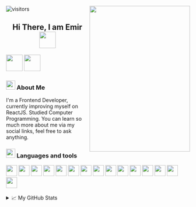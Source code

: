 ![visitors](https://visitor-badge-reloaded.herokuapp.com/badge?page_id=aemirdnr&color=fff&lcolor=000)
<img align="right" height="400" width="275" src="https://i.giphy.com/media/SvGFA2WF9IP0WjmzvE/giphy.gif"/>
<!--
 [GIF Sources]
 <img src="https://i.giphy.com/media/dz6NpfESnqqcnJH1MY/giphy.gif"/>
 <img src="https://i.giphy.com/media/WPtWaxuzyf5awJYb3m/giphy.gif"/>
 <img src="https://i.giphy.com/media/SvGFA2WF9IP0WjmzvE/giphy.gif"/>
 -->

<h2 align="center">Hi There, I am <b>Emir <img src="https://emojis.slackmojis.com/emojis/images/1643514983/10096/laptop_parrot.gif?1643514983" width=45 height=45></b></h2>
<a href="https://www.linkedin.com/in/emirmorgan/"><img width=45 height=45 src="https://img.icons8.com/color/48/000000/linkedin.png"></a>
<a href="https://www.twitter.com/emirmrg"><img width=45 height=45 src="https://img.icons8.com/fluency/48/000000/twitter.png"></a>
<!-- <a href="mailto:"><img width=45 height=45 src="https://img.icons8.com/color/48/000000/apple-mail.png"></a> -->

<h3><img src="https://emojis.slackmojis.com/emojis/images/1643514719/7248/baby-yoda-soup.gif?1643514719" width=25 height=25>  About Me</h3>
<p>
  I'm a Frontend Developer, currently improving myself on ReactJS. Studied Computer Programming. You can learn so much more about me via my social links, feel free to ask anything.
</p>

<h3><img src="https://emojis.slackmojis.com/emojis/images/1643514738/7421/typingcat.gif?1643514738" width=25 height=25> Languages and tools</h3>
<code><img height="30" src="https://img.icons8.com/color/48/000000/html-5--v1.png"/></code>
<code><img height="30" src="https://img.icons8.com/color/48/000000/css3.png"></code>
<code><img height="30" src="https://img.icons8.com/color/48/000000/javascript--v1.png"></code>
<code><img height="30" src="https://img.icons8.com/ultraviolet/40/000000/react--v1.png"/></code>
<code><img height="30" src="https://img.icons8.com/color/48/000000/redux.png""/></code>
<code><img height="30" src="https://img.icons8.com/color/48/000000/bootstrap.png"></code>
<code><img height="30" src="https://img.icons8.com/color/48/000000/tailwindcss.png"></code>
<code><img height="30" src="https://img.icons8.com/color/48/000000/sass.png"></code>
<code><img height="30" src="https://img.icons8.com/dusk/64/000000/php-logo.png"></code>
<code><img height="30" src="https://img.icons8.com/color/48/000000/mysql-logo.png"></code>
<code><img height="30" src="https://img.icons8.com/color/48/000000/c-sharp-logo-2.png"></code>
<code><img height="30" src="https://img.icons8.com/color/48/000000/visual-studio--v2.png"></code>
<code><img height="30" src="https://img.icons8.com/color/48/000000/visual-studio-code-2019.png"></code>
<code><img height="30" src="https://img.icons8.com/color/48/000000/git.png"></code>
<code><img height="30" src="https://img.icons8.com/color/48/000000/figma--v1.png"></code>

<br>
<br>

<details>
  <summary>📈 My GitHub Stats</summary>
  <br>
  <img src="https://github-readme-stats.vercel.app/api?username=aemirdnr&show_icons=true&bg_color=fff&text_color=45484d&icon_color=45484d&title_color=45484d"/>
  <img src="https://github-readme-streak-stats.herokuapp.com?user=aemirdnr&theme=icegray"/>
</details>
